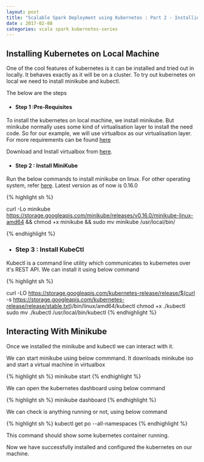 ```yaml
---
layout: post
title: "Scalable Spark Deployment using Kubernetes : Part 2 - Installing Kubernetes Locally using Minikube" 
date : 2017-02-08
categories: scala spark kubernetes-series
---
```


## Installing Kubernetes on Local Machine

One of the cool features of kubernetes is it can be installed and tried out in locally. It behaves exactly as it will be on a cluster. To try out 
kubernetes on local we need to install minikube and kubectl.

The below are the steps


* #### Step 1 :Pre-Requisites

To install the kubernetes on local machine, we install minikube. But minikube normally uses some kind of virtualisation layer to install the
need code. So for our example, we will use virtualbox as our virtualisation layer. For more requirements can be found [here](https://kubernetes.io/docs/getting-started-guides/minikube/#requirements)

Download and Install virtualbox from [here](http://www.virtualbox.org).

* #### Step 2 : Install MiniKube

Run the below commands to install minikube on linux. For other operating system, refer [here](https://github.com/kubernetes/minikube/releases).
Latest version as of now is 0.16.0

{% highlight sh %}

curl -Lo minikube https://storage.googleapis.com/minikube/releases/v0.16.0/minikube-linux-amd64 && chmod +x minikube && sudo mv minikube /usr/local/bin/

{% endhighlight %}

* ### Step 3 : Install KubeCtl

Kubectl is a command line utility which communicates to kubernetes over it's REST API. We can install it using below command

{% highlight sh %}

curl -LO https://storage.googleapis.com/kubernetes-release/release/$(curl -s https://storage.googleapis.com/kubernetes-release/release/stable.txt)/bin/linux/amd64/kubectl
chmod +x ./kubectl
sudo mv ./kubectl /usr/local/bin/kubectl
{% endhighlight %}


## Interacting With Minikube

Once we installed the minikube and kubectl we can interact with it. 

We can start minikube using below commmand. It downloads minikube iso and start a virtual machine in virtualbox

{% highlight sh %}
minikube start
{% endhighlight %}

We can open the kubernetes dashboard using below command 

{% highlight sh %}
minikube dashboard
{% endhighlight %}


We can check is anything running or not, using below command

{% highlight sh %}
kubectl get po --all-namespaces
{% endhighlight %}

This command should show some kubernetes container running.

Now we have successfully installed and configured the kubernetes on our machine.

